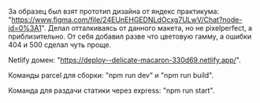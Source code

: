 За образец был взят прототип дизайна от яндекс практикума: "https://www.figma.com/file/24EUnEHGEDNLdOcxg7ULwV/Chat?node-id=0%3A1".
Делал отталкиваясь от данного макета, но не pixelperfect, а приблизительно. От себя добавил разве что цветовую гамму, а ошибки 404 и 500 сделал чуть проще.

Netlify домен: "https://deploy--delicate-macaron-330d69.netlify.app/".

Команды parcel для сборки:
"npm run dev" и "npm run build".

Команда для раздачи статики через express:
"npm run start".
